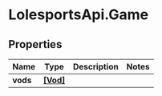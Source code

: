 # LolesportsApi.Game

## Properties
Name | Type | Description | Notes
------------ | ------------- | ------------- | -------------
**vods** | [**[Vod]**](Vod.md) |  | 
